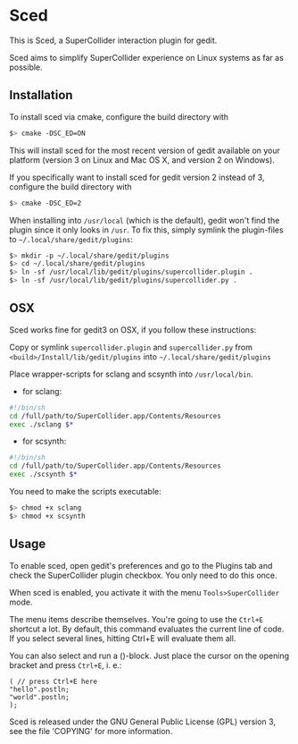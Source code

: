 Sced
====

This is Sced, a SuperCollider interaction plugin for gedit.

Sced aims to simplify SuperCollider experience on Linux systems as far as possible.


Installation
------------

To install sced via cmake, configure the build directory with
```bash
$> cmake -DSC_ED=ON
```

This will install sced for the most recent version of gedit available on your platform (version 3 on Linux and Mac OS X, and version 2 on Windows).

If you specifically want to install sced for gedit version 2 instead of 3,
configure the build directory with
```bash
$> cmake -DSC_ED=2
```

When installing into `/usr/local` (which is the default), gedit won't find
the plugin since it only looks in `/usr`. To fix this, simply symlink
the plugin-files to `~/.local/share/gedit/plugins`:

```bash
$> mkdir -p ~/.local/share/gedit/plugins
$> cd ~/.local/share/gedit/plugins
$> ln -sf /usr/local/lib/gedit/plugins/supercollider.plugin .
$> ln -sf /usr/local/lib/gedit/plugins/supercollider.py .
```


OSX
---

Sced works fine for gedit3 on OSX, if you follow these instructions:

Copy or symlink `supercollider.plugin` and `supercollider.py` from
`<build>/Install/lib/gedit/plugins` into `~/.local/share/gedit/plugins`

Place wrapper-scripts for sclang and scsynth into `/usr/local/bin`.

 - for sclang:

```sh
#!/bin/sh
cd /full/path/to/SuperCollider.app/Contents/Resources
exec ./sclang $*
```

 - for scsynth:

```sh
#!/bin/sh
cd /full/path/to/SuperCollider.app/Contents/Resources
exec ./scsynth $*
```

You need to make the scripts executable:

```bash
$> chmod +x sclang
$> chmod +x scsynth
```


Usage
-----

To enable sced, open gedit's preferences and go to the Plugins tab and
check the SuperCollider plugin checkbox. You only need to do this once.

When sced is enabled, you activate it with the menu `Tools>SuperCollider` mode.

The menu items describe themselves. You're going to use the `Ctrl+E` shortcut
a lot. By default, this command evaluates the current line of code. If you
select several lines, hitting Ctrl+E will evaluate them all.

You can also select and run a ()-block. Just place the cursor on the opening
bracket and press `Ctrl+E`, i. e.:

```
( // press Ctrl+E here
"hello".postln;
"world".postln;
);
```

Sced is released under the GNU General Public License (GPL) version 3, see
the file 'COPYING' for more information.